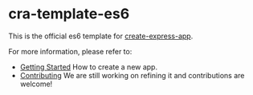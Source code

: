 # cra-template-es6

This is the official es6 template for [create-express-app](). <br>

For more information, please refer to:

- [Getting Started](https://github.com/getspooky/create-express-app#Getting-Started) How to create a new app.
- [Contributing](https://github.com/getspooky/create-express-app/blob/master/CONTRIBUTING.md) We are still working on refining it and contributions are welcome!

